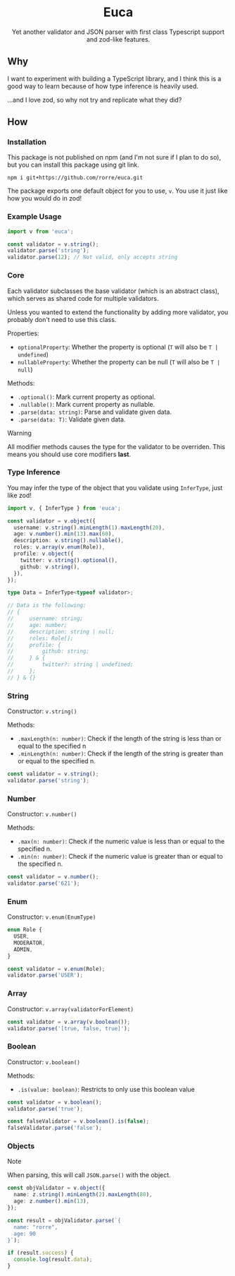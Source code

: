<p align="center">
  <h1 align="center">Euca</h1>
  <p align="center">Yet another validator and JSON parser with first class Typescript support and zod-like features.</p>
</p>

## Why

I want to experiment with building a TypeScript library, and I think this is a good way to learn because of how type inference is heavily used.

...and I love zod, so why not try and replicate what they did?

## How

### Installation

This package is not published on npm (and I'm not sure if I plan to do so), but you can install this package using git link.

```
npm i git+https://github.com/rorre/euca.git
```

The package exports one default object for you to use, `v`. You use it just like how you would do in zod!

### Example Usage

```ts
import v from 'euca';

const validator = v.string();
validator.parse('string');
validator.parse(12); // Not valid, only accepts string
```

### Core

Each validator subclasses the base validator (which is an abstract class), which serves as shared code for multiple validators.

Unless you wanted to extend the functionality by adding more validator, you probably don't need to use this class.

Properties:

- `optionalProperty`: Whether the property is optional (`T` will also be `T | undefined`)
- `nullableProperty`: Whether the property can be null (`T` will also be `T | null`)

Methods:

- `.optional()`: Mark current property as optional.
- `.nullable()`: Mark current property as nullable.
- `.parse(data: string)`: Parse and validate given data.
- `.parse(data: T)`: Validate given data.

> [!WARNING]
> All modifier methods causes the type for the validator to be overriden. This means you should use core modifiers **last**.

### Type Inference

You may infer the type of the object that you validate using `InferType`, just like zod!

```ts
import v, { InferType } from 'euca';

const validator = v.object({
  username: v.string().minLength(1).maxLength(20),
  age: v.number().min(13).max(60),
  description: v.string().nullable(),
  roles: v.array(v.enum(Role)),
  profile: v.object({
    twitter: v.string().optional(),
    github: v.string(),
  }),
});

type Data = InferType<typeof validator>;

// Data is the following:
// {
//     username: string;
//     age: number;
//     description: string | null;
//     roles: Role[];
//     profile: {
//         github: string;
//     } & {
//         twitter?: string | undefined;
//     };
// } & {}
```

### String

Constructor: `v.string()`

Methods:

- `.maxLength(n: number)`: Check if the length of the string is less than or equal to the specified n
- `.minLength(n: number)`: Check if the length of the string is greater than or equal to the specified n.

```ts
const validator = v.string();
validator.parse('string');
```

### Number

Constructor: `v.number()`

Methods:

- `.max(n: number)`: Check if the numeric value is less than or equal to the specified n.
- `.min(n: number)`: Check if the numeric value is greater than or equal to the specified n.

```ts
const validator = v.number();
validator.parse('621');
```

### Enum

Constructor: `v.enum(EnumType)`

```ts
enum Role {
  USER,
  MODERATOR,
  ADMIN,
}

const validator = v.enum(Role);
validator.parse('USER');
```

### Array

Constructor: `v.array(validatorForElement)`

```ts
const validator = v.array(v.boolean());
validator.parse('[true, false, true]');
```

### Boolean

Constructor: `v.boolean()`

Methods:

- `.is(value: boolean)`: Restricts to only use this boolean value

```ts
const validator = v.boolean();
validator.parse('true');

const falseValidator = v.boolean().is(false);
falseValidator.parse('false');
```

### Objects

> [!NOTE]
> When parsing, this will call `JSON.parse()` with the object.

```ts
const objValidator = v.object({
  name: z.string().minLength(2).maxLength(80),
  age: z.number().min(13),
});

const result = objValidator.parse(`{
  name: "rorre",
  age: 90
}`);

if (result.success) {
  console.log(result.data);
}
```
